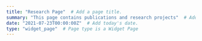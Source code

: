 ```yaml
---
title: "Research Page"  # Add a page title.
summary: "This page contains publications and research projects"  # Add a page description.
date: "2021-07-23T00:00:00Z"  # Add today's date.
type: "widget_page"  # Page type is a Widget Page
---
```

